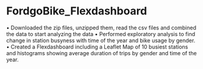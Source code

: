 # FordgoBike_Flexdashboard
• Downloaded the zip files, unzipped them, read the csv files and combined the data to start analyzing the data
• Performed exploratory analysis to find change in station busyness with time of the year and bike usage by gender. 
• Created a Flexdashboard including a Leaflet Map of 10 busiest stations and histograms showing average duration of trips by gender and time of the year. 